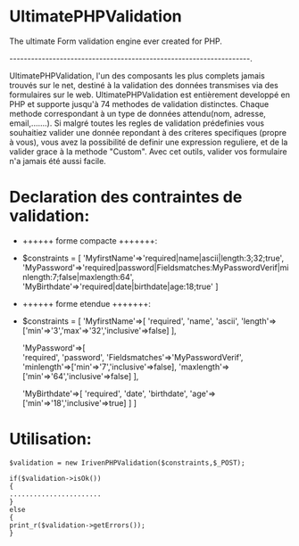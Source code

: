 # UltimatePHPValidation
The ultimate Form validation engine ever created for PHP.

-------------------------------------------------------------------.

UltimatePHPValidation, l'un des composants les plus complets jamais trouvés sur le net, destiné à la validation
des données transmises via des formulaires sur le web. 
UltimatePHPValidation est entièrement developpé en PHP et supporte jusqu'à 74 methodes de validation distinctes. Chaque methode correspondant à un type de données attendu(nom, adresse, email,.......). Si malgré toutes les regles de validation prédefinies vous souhaitiez valider une donnée repondant à des criteres specifiques (propre à vous), vous avez la possibilité de definir une expression reguliere, et de la valider grace à la methode "Custom". Avec cet outils, valider vos formulaire n'a jamais été aussi facile.

Declaration des contraintes de validation:
===========================================

*  ++++++ forme compacte  +++++++:

- $constraints = [
	'MyfirstName'=>'required|name|ascii|length:3;32;true',
	'MyPassword'=>'required|password|Fieldsmatches:MyPasswordVerif|minlength:7;false|maxlength:64',
	'MyBirthdate'=>'required|date|birthdate|age:18;true'
	]

* ++++++ forme etendue  +++++++:

- $constraints = [
	'MyfirstName'=>[
	'required',
	'name',
	'ascii',
	'length'=>['min'=>'3','max'=>'32','inclusive'=>false]
	],

	'MyPassword'=>[ 	
	'required',
	'password',
	'Fieldsmatches'=>'MyPasswordVerif',
	'minlength'=>['min'=>'7','inclusive'=>false],
	'maxlength'=>['min'=>'64','inclusive'=>false]
	],
	
	'MyBirthdate'=>[
	'required',
	'date',
	'birthdate',
	'age'=>['min'=>'18','inclusive'=>true]
	]
	]



Utilisation:
==============


	$validation = new IrivenPHPValidation($constraints,$_POST);

	if($validation->isOk())
	{
	.......................
	}
	else
	{
	print_r($validation->getErrors());
	}
